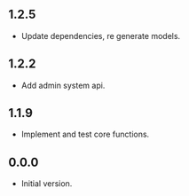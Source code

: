 ## 1.2.5

- Update dependencies, re generate models.

## 1.2.2

- Add admin system api.
 
## 1.1.9

- Implement and test core functions.

## 0.0.0

- Initial version.
